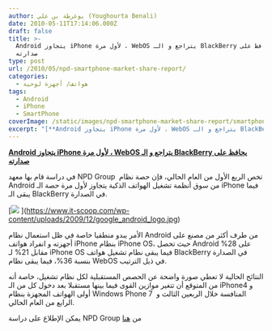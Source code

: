 ```yaml
---
author: يوغرطة بن علي (Youghourta Benali)
date: 2010-05-11T17:14:06.000Z
draft: false
title: >-
  Android يتجاوز iPhone لأول مرة ، WebOS يتراجع و الـ BlackBerry يحافظ على
  صدارته
type: post
url: /2010/05/npd-smartphone-market-share-report/
categories:
  - هواتف/ أجهزة لوحية
tags:
  - Android
  - iPhone
  - SmartPhone
coverImage: /static/images/npd-smartphone-market-share-report/smartphones.jpg
excerpt: "[**Android يتجاوز iPhone لأول مرة ، WebOS يتراجع و الـ BlackBerry يحافظ على صدارته**](https://www.it-scoop.com/2010/05/NPD-SmartPhone-market-share-report)\n\nفي دراسة قام بها معهد NPD Group \_تخص الربع الأول من العام الحالي، فإن حصة نظام Android من سوق أنظمة تشغيل الهواتف الذكية يتجاوز لأول مرة حصة"
---
```

[**Android يتجاوز iPhone لأول مرة ، WebOS يتراجع و الـ BlackBerry يحافظ على صدارته**](https://www.it-scoop.com/2010/05/NPD-SmartPhone-market-share-report)

في دراسة قام بها معهد NPD Group  تخص الربع الأول من العام الحالي، فإن حصة نظام Android من سوق أنظمة تشغيل الهواتف الذكية يتجاوز لأول مرة حصة الـ iPhone فيما يبقى الـ BlackBerry في الصدارة.

\[![](/static/images/npd-smartphone-market-share-report/smartphones.jpg) ]\(https://www.it-scoop.com/wp-content/uploads/2009/12/google_android_logo.jpg)

الأمر يبدو منطقيا خاصة في ظل استعمال نظام Android من طرف أكثر من مصنع على أجهزته و انفراد هواتف iPhone بنظام iPhone OS، حيث تحصل Android على 28% مقابل 21% لـ iPhone OS فيما يبقى نظام تشغيل هواتف BlackBerry في الصدارة بنسبة 36%، فيما يبقى نظام WebOS في ذيل الترتيب.

النتائج الحالية لا تعطي صورة واضحة عن الحصص المستقبلية لكل نظام تشغيل، خاصة أنه من المتوقع أن تتغير موازين القوى فيما بينها مستقبلا بعد دخول كل من الـ iPhone4 و أولى الهواتف المجهزة بنظام Windows Phone 7  المنافسة خلال الربعين الثالث و الرابع من العام الحالي.

يمكن الإطلاع على دراسة NPD Group من [هنا](http://www.npd.com/press/releases/press\_100510.html)

